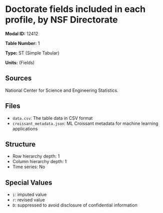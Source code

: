 # Doctorate fields included in each profile, by NSF Directorate

**Modal ID:** 12412

**Table Number:** 1

**Type:** ST (Simple Tabular)

**Units:** (Fields)

## Sources

National Center for Science and Engineering Statistics.

## Files

- `data.csv`: The table data in CSV format
- `croissant_metadata.json`: ML Croissant metadata for machine learning applications

## Structure

- Row hierarchy depth: 1
- Column hierarchy depth: 1
- Time series: No

## Special Values

- `i`: imputed value
- `r`: revised value
- `D`: suppressed to avoid disclosure of confidential information
